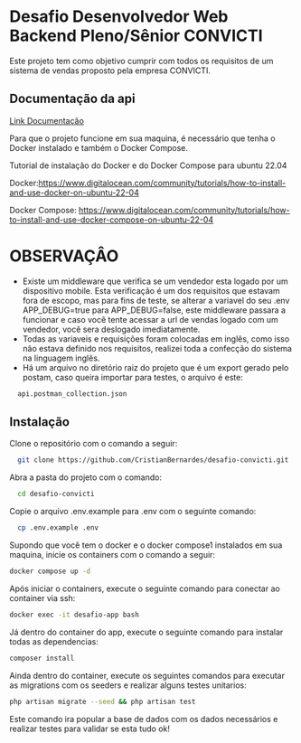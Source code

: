 # Desafio Desenvolvedor Web Backend Pleno/Sênior CONVICTI

Este projeto tem como objetivo cumprir
com todos os requisitos de um sistema de vendas proposto pela empresa
CONVICTI.

## Documentação da api

[Link Documentação](https://documenter.getpostman.com/view/2153586/2s8ZDX4NXX)

Para que o projeto funcione em sua maquina, é necessário que tenha o Docker instalado
e também o Docker Compose.

Tutorial de instalação do Docker e do Docker Compose para ubuntu 22.04

Docker:https://www.digitalocean.com/community/tutorials/how-to-install-and-use-docker-on-ubuntu-22-04

Docker Compose: https://www.digitalocean.com/community/tutorials/how-to-install-and-use-docker-compose-on-ubuntu-22-04

# OBSERVAÇÂO

-   Existe um middleware que verifica se um vendedor esta logado por um dispositivo mobile. Esta verificação é um dos requisitos que estavam fora de escopo, mas para fins de teste, se alterar a variavel do seu .env APP_DEBUG=true para APP_DEBUG=false, este middleware passara a funcionar e caso você tente acessar a url de vendas logado com um vendedor, você sera deslogado imediatamente.
-   Todas as variaveis e requisições foram colocadas em inglês, como isso não estava definido nos requisitos, realizei toda a confecção do sistema na linguagem inglês.
-   Há um arquivo no diretório raiz do projeto que é um export gerado pelo postam, caso queira importar para testes, o arquivo é este:

```bash
  api.postman_collection.json
```

## Instalação

Clone o repositório com o comando a seguir:

```bash
  git clone https://github.com/CristianBernardes/desafio-convicti.git
```

Abra a pasta do projeto com o comando:

```bash
  cd desafio-convicti
```

Copie o arquivo .env.example para .env com o seguinte comando:

```bash
  cp .env.example .env
```

Supondo que você tem o docker e o docker compose1 instalados em sua maquina, inicie os containers com o comando a seguir:

```bash
docker compose up -d
```

Após iniciar o containers, execute o seguinte comando para conectar ao container via ssh:

```bash
docker exec -it desafio-app bash
```

Já dentro do container do app, execute o seguinte comando para instalar todas as dependencias:

```bash
composer install
```

Ainda dentro do container, execute os seguintes comandos para executar as migrations com os seeders e realizar alguns testes unitarios:

```bash
php artisan migrate --seed && php artisan test
```

Este comando ira popular a base de dados com os dados necessários e realizar testes para validar se esta tudo ok!

